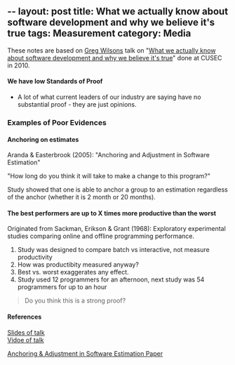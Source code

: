 --
layout: post
title: What we actually know about software development and why we believe it's true
tags: Measurement
category: Media
---

These notes are based on [Greg Wilsons](https://twitter.com/gvwilson) talk on "[What we actually know about software development and why we believe it's true](https://vimeo.com/9270320)" done at CUSEC in 2010.  

#### We have low Standards of Proof

- A lot of what current leaders of our industry are saying have no substantial proof - they are just opinions.  

### Examples of Poor Evidences

#### Anchoring on estimates  

Aranda & Easterbrook (2005): "Anchoring and Adjustment in Software Estimation"  

"How long do you think it will take to make a change to this program?"  

Study showed that one is able to anchor a group to an estimation regardless of the anchor (whether it is 2 month or 20 months).  

#### The best performers are up to X times more productive than the worst

Originated from Sackman, Erikson & Grant (1968): Exploratory experimental studies comparing online and offline programming performance.

1. Study was designed to compare batch vs interactive, not measure productivity  
2. How was productibity measured anyway?  
3. Best vs. worst exaggerates any effect.  
4. Study used 12 programmers for an afternoon, next study was 54 programmers for up to an hour  

> Do you think this is a strong proof?

#### References

[Slides of talk](http://www.slideshare.net/gvwilson/bits-of-evidence-2338367)  
[Vidoe of talk](https://vimeo.com/9270320)

[Anchoring & Adjustment in Software Estimation Paper](http://www.cs.toronto.edu/~sme/papers/2005/ESEC-FSE-05-Aranda.pdf)  
